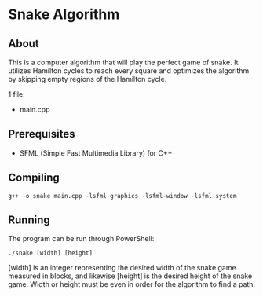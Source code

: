 # Snake Algorithm

## About

This is a computer algorithm that will play the perfect game of snake. It utilizes Hamilton cycles to reach every square and optimizes the algorithm by skipping empty regions of the Hamilton cycle.

1 file:
  * main.cpp

## Prerequisites

  * SFML (Simple Fast Multimedia Library) for C++

## Compiling

```batch
g++ -o snake main.cpp -lsfml-graphics -lsfml-window -lsfml-system
```

## Running

The program can be run through PowerShell:

```batch
./snake [width] [height]
```
[width] is an integer representing the desired width of the snake game measured in blocks, and likewise [height] is the desired height of the snake game. Width or height must be even in order for the algorithm to find a path.
